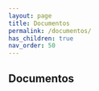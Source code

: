 ```yaml
---
layout: page
title: Documentos
permalink: /documentos/
has_children: true
nav_order: 50
---
```



<h2>Documentos</h2>


